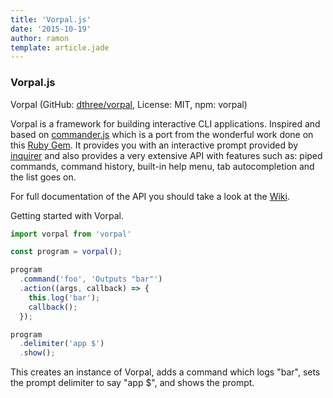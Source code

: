```yaml
---
title: 'Vorpal.js'
date: '2015-10-19'
author: ramon
template: article.jade
---
```


### Vorpal.js

Vorpal (GitHub: [dthree/vorpal](https://github.com/dthree/vorpal), License: MIT, npm: vorpal)

Vorpal is a framework for building interactive CLI applications. Inspired and based on [commander.js](https://www.npmjs.com/package/commander) which is a port from the wonderful work done on this [Ruby Gem](https://github.com/commander-rb/commander).
It provides you with an interactive prompt provided by [inquirer](https://www.npmjs.com/package/inquirer) and also provides a very extensive API with features such as: piped commands, command history, built-in help menu, tab autocompletion and the list goes on.

For full documentation of the API you should take a look at the [Wiki](https://github.com/dthree/vorpal/wiki).

Getting started with Vorpal.
```javascript
import vorpal from 'vorpal'

const program = vorpal();

program
  .command('foo', 'Outputs "bar"')
  .action((args, callback) => {
    this.log('bar');
    callback();
  });

program
  .delimiter('app $')
  .show();
```
This creates an instance of Vorpal, adds a command which logs "bar", sets the prompt delimiter to say "app $", and shows the prompt.
